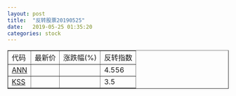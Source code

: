 ```yaml
---
layout: post
title:  "反转股票20190525"
date:   2019-05-25 01:35:20
categories: stock
---
```


<script type="text/javascript">
var stockList = []
stockList.push('gb_ann');
stockList.push('gb_kss');
</script>

<table border="1">
 <tr>
 <td>代码</td>
  <td>最新价</td>
  <td>涨跌幅(%)</td>
 <td>反转指数</td>
</tr>
  <tr id="ann"><td><a href="http://stock.finance.sina.com.cn/usstock/quotes/ANN.html" target="_blank">ANN</a></td><td></td><td></td><td>4.556</td></tr>
  <tr id="kss"><td><a href="http://stock.finance.sina.com.cn/usstock/quotes/KSS.html" target="_blank">KSS</a></td><td></td><td></td><td>3.5</td></tr>
</table>
